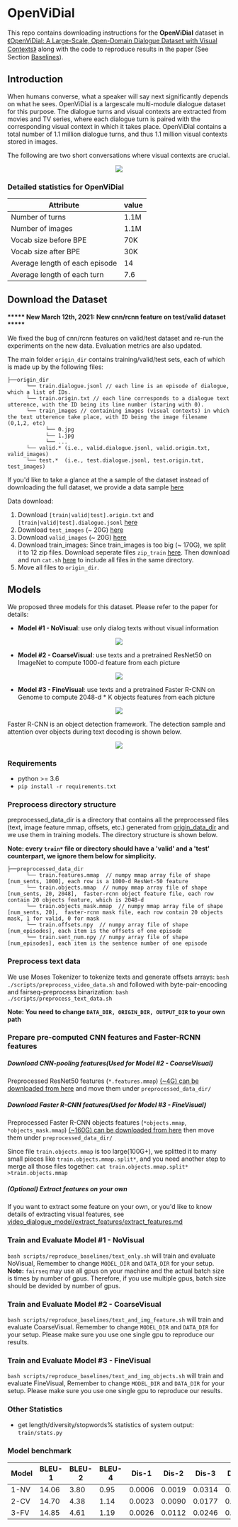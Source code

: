 # OpenViDial
This repo contains downloading instructions for the **OpenViDial** dataset 
in [《OpenViDial: A Large-Scale, Open-Domain Dialogue Dataset  with Visual Contexts》](https://arxiv.org/pdf/2012.15015.pdf) along with the code to reproduce results in the paper  (See Section [Baselines](#baselines)). 

## Introduction
When humans converse, what a speaker will
say next significantly depends on what he sees. OpenViDial is a largescale
multi-module dialogue dataset for this purpose. The dialogue
turns and visual contexts are extracted
from movies and TV series, where each dialogue
turn is paired with the corresponding
visual context in which it takes place. OpenViDial contains a total number of 1.1 million
dialogue turns, and thus 1.1 million visual contexts
stored in images.

The following are  two short conversations where visual contexts are crucial.

<div align="center">
  <img src="demo_data/dataset.png"/>
</div>

### Detailed statistics for OpenViDial
| Attribute | value |
| - | - |
|Number of turns| 1.1M|
|Number of images |1.1M|
|Vocab size before BPE | 70K |
|Vocab size after BPE | 30K |
|Average length of each episode |14|
|Average length of each turn|7.6 |


## Download the Dataset

**\*\*\*\*\* New March 12th, 2021: New cnn/rcnn feature on test/valid dataset \*\*\*\*\***

We fixed the bug of cnn/rcnn features on valid/test dataset and re-run the experiments on the new data.
Evaluation metrics are also updated.

The main folder `origin_dir` contains training/valid/test sets, each of which is made up by the following files:
```
├──origin_dir
      └── train.dialogue.jsonl // each line is an episode of dialogue, which a list of IDs.    
      └── train.origin.txt // each line corresponds to a dialogue text utterence, with the ID being its line number (staring with 0).
      └── train_images // containing images (visual contexts) in which the text utterence take place, with ID being the image filename (0,1,2, etc)
            └── 0.jpg
            └── 1.jpg
            └── ...
      └── valid.* (i.e., valid.dialogue.jsonl, valid.origin.txt, valid_images)
      └── test.*  (i.e., test.dialogue.jsonl, test.origin.txt, test_images)
```

If you'd like to take a glance at the a sample of the dataset instead of downloading the full dataset, we provide a data sample [here](https://drive.google.com/drive/folders/17XjJ612wMolkrU-ESW5yv6MnbaclrzoM?usp=sharing)

Data download:
1. Download `[train|valid|test].origin.txt` and `[train|valid|test].dialogue.jsonl` [here](https://drive.google.com/drive/folders/15qznjUWaIJ-TzT4YTdcgR9-fMumOfjFx?usp=sharing) 
2. Download `test_images` (~ 20G)  [here](https://drive.google.com/file/d/1DgZXlGi_x37nQrJYK4tSLXEvVShBKaZY/view?usp=sharing) 
3. Download `valid_images` (~ 20G) [here](https://drive.google.com/file/d/1J6YMq3Zwqdhi93IZFHi1JoS9xvcZcPfM/view?usp=sharing) 
4. Download train_images: Since train_images is too big (~ 170G), we split it to 12 zip files.  Download seperate files `zip_train`  [here](https://drive.google.com/drive/folders/1Aygv6rTWtvDv7-WLzzOSltHnht_dK80g?usp=sharing). Then download and run `cat.sh` [here](https://drive.google.com/file/d/1GUBBAdm8-1O3a5ZJ5JmkwSBFiFoEp09k/view?usp=sharing) to include all files in the same directory.  
5. Move all files to `origin_dir`. 


## Models
We proposed three models for this dataset. Please refer to the paper for details:
* **Model #1 - NoVisual**: use only dialog texts without visual information

<div align="center">
  <img src="demo_data/model1.png"/>
</div>

* **Model #2 - CoarseVisual**: use texts and a pretrained ResNet50 on ImageNet to compute 1000-d feature from each picture

<div align="center">
  <img src="demo_data/model2.png"/>
</div>

* **Model #3 - FineVisual**: use texts and a pretrained Faster R-CNN on Genome to compute 2048-d * K objects features from each picture

<div align="center">
  <img src="demo_data/model3.png"/>
</div>

Faster R-CNN is an object detection framework. The detection sample and attention over objects during text decoding is shown below.

<div align="center">
  <img src="demo_data/attention_over_objects.png"/>
</div>

### Requirements
* python >= 3.6
* `pip install -r requirements.txt`

### Preprocess directory structure
preprocessed_data_dir is a directory that contains all the preprocessed files (text, image feature mmap, offsets, etc.)
generated from [origin_data_dir](#download-data) and we use them in training models. 
The directory structure is shown below.

**Note: every `train*` file or directory should have a 'valid' and a 'test' counterpart, we ignore them below for simplicity.**
```
├──preprocessed_data_dir
      └── train.features.mmap  // numpy mmap array file of shape [num_sents, 1000], each row is a 1000-d ResNet-50 feature
      └── train.objects.mmap  // numpy mmap array file of shape [num_sents, 20, 2048],  faster-rcnn object feature file, each row contain 20 objects feature, which is 2048-d
      └── train.objects_mask.mmap  // numpy mmap array file of shape [num_sents, 20],  faster-rcnn mask file, each row contain 20 objects mask, 1 for valid, 0 for mask
      └── train.offsets.npy  // numpy array file of shape [num_episodes], each item is the offsets of one episode
      └── train.sent_num.npy // numpy array file of shape [num_episodes], each item is the sentence number of one episode
```

### Preprocess text data
We use Moses Tokenizer to tokenize texts and generate offsets arrays:
`bash ./scripts/preprocess_video_data.sh`
and followed with byte-pair-encoding and fairseq-preprocess binarization:
`bash ./scripts/preprocess_text_data.sh`

**Note: You need to change `DATA_DIR, ORIGIN_DIR, OUTPUT_DIR` to your own path**

### Prepare pre-computed CNN features and Faster-RCNN features

##### Download CNN-pooling features(Used for Model #2 - CoarseVisual)
Preprocessed ResNet50 features (`*.features.mmap`) 
[(~4G) can be downloaded from here](https://drive.google.com/drive/folders/1wHY-hQqMHqXaqLLBar7HFGvjTPVOCECc?usp=sharing)
and move them under `preprocessed_data_dir/`

##### Download Faster R-CNN features(Used for Model #3 - FineVisual)
Preprocessed Faster R-CNN objects features (`*objects.mmap`, `*objects_mask.mmap`) 
[(~160G) can be downloaded from here](https://drive.google.com/drive/folders/1p49gHmlQ-3X2hsX18gr7aoqFsJCwcMNt?usp=sharing)
then move them under `preprocessed_data_dir/`

Since file `train.objects.mmap` is too large(100G+), 
we splitted it to many small pieces like `train.objects.mmap.split*`, 
and you need another step to merge all those files together: `cat train.objects.mmap.split* >train.objects.mmap`

##### (Optional) Extract features on your own
If you want to extract some feature on your own, or you'd like to know details of extracting visual features, 
see [video_dialogue_model/extract_features/extract_features.md](video_dialogue_model/extract_features/extract_features.md)

### Train and Evaluate Model #1 - NoVisual
`bash scripts/reproduce_baselines/text_only.sh` will train and evaluate NoVisual, 
Remember to change `MODEL_DIR` and `DATA_DIR` for your setup. 
**Note:** `fairseq` may use all gpus on your machine and the actual batch size is times by number of gpus.
Therefore, if you use multiple gpus, batch size should be devided by number of gpus.

### Train and Evaluate Model #2 - CoarseVisual
`bash scripts/reproduce_baselines/text_and_img_feature.sh` will train and evaluate CoarseVisual.
Remember to change `MODEL_DIR` and `DATA_DIR` for your setup. Please make sure you use one single gpu to reproduce our results.

### Train and Evaluate Model #3 - FineVisual
`bash scripts/reproduce_baselines/text_and_img_objects.sh` will train and evaluate FineVisual, 
Remember to change `MODEL_DIR` and `DATA_DIR` for your setup. Please make sure you use one single gpu to reproduce our results.

### Other Statistics
* get length/diversity/stopwords% statistics of system output: `train/stats.py`

### Model benchmark
| Model | BLEU-1 | BLEU-2 | BLEU-4 | Dis-1 | Dis-2 | Dis-3 | Dis-4 |
| - | - | - | - | - | - | - | - |
| 1-NV | 14.06 | 3.80 | 0.95 | 0.0006 | 0.0019 | 0.0314 | 0.0043 |
| 2-CV | 14.70 | 4.38 | 1.14 | 0.0023 | 0.0090 | 0.0177 | 0.0272 |
| 3-FV | 14.85 | 4.61 | 1.19 | 0.0026 | 0.0112 | 0.0246 | 0.0406 |
